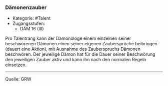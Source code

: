 ### Dämonenzauber

- Kategorie: #Talent
- Zugangsstufen:
  - DÄM 16 (III)

Pro Talentrang kann der Dämonologe einem einzelnen seiner beschworenen Dämonen einen seiner eigenen Zaubersprüche beibringen (dauert eine Aktion), mit Ausnahme des Zauberspruchs Dämonen beschwören. Der jeweilige Dämon hat für die Dauer seiner Beschwörung den jeweiligen Zauber aktiv und kann ihn nach den normalen Regeln einsetzen.

---

Quelle: GRW
